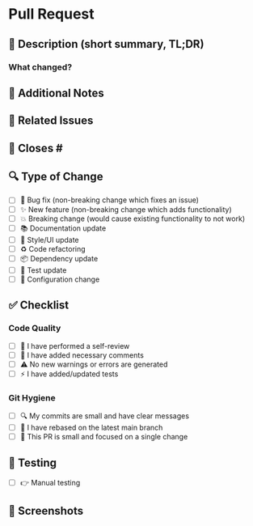 # Pull Request
<!-- # 🚀 Pull Request -->

## 📝 Description (short summary, TL;DR)
<!-- Provide a clear and concise description of your changes -->

### What changed?
<!-- What did you change? Write all the changes you made here -->

## 📌 Additional Notes
<!-- Add any other context about the PR here -->

## 🔗 Related Issues
<!-- Link related issues below using #issue-number -->
🔄 Closes #
- 

## 🔍 Type of Change
<!-- Put an `x` in all the boxes that apply -->
- [ ] 🐛 Bug fix (non-breaking change which fixes an issue)
- [ ] ✨ New feature (non-breaking change which adds functionality)
- [ ] 💥 Breaking change (would cause existing functionality to not work)
- [ ] 📚 Documentation update
- [ ] 🎨 Style/UI update
- [ ] ♻️ Code refactoring
- [ ] 📦 Dependency update
- [ ] 🧪 Test update
- [ ] 🔧 Configuration change

## ✅ Checklist
<!-- Put an `x` in all the boxes that apply -->
### Code Quality
- [ ] 👀 I have performed a self-review
- [ ] 💬 I have added necessary comments
- [ ] ⚠️ No new warnings or errors are generated
- [ ] ⚡ I have added/updated tests

### Git Hygiene
- [ ] 🔍 My commits are small and have clear messages
- [ ] 🔀 I have rebased on the latest main branch
- [ ] 🧩 This PR is small and focused on a single change

## 🧪 Testing
<!-- How has this been tested? -->
- [ ] 👉 Manual testing
<!-- - [ ] 🤖 Automated testing -->
<!-- - [ ] 📱 Cross-browser testing -->
<!-- - [ ] 📊 Performance testing -->

## 📸 Screenshots
<!-- If applicable, add screenshots to help explain your changes -->